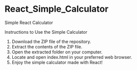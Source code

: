 # React_Simple_Calculator
Simple React Calculator

Instructions to Use the Simple Calculator
1. Download the ZIP file of the repository.
2. Extract the contents of the ZIP file.
3. Open the extracted folder on your computer.
4. Locate and open index.html in your preferred web browser.
5. Enjoy the simple calculator made with React!
